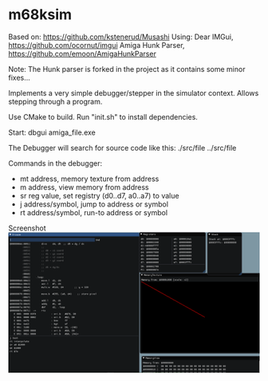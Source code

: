 # m68ksim
Based on: https://github.com/kstenerud/Musashi
Using: 
	Dear IMGui, https://github.com/ocornut/imgui
	Amiga Hunk Parser, https://github.com/emoon/AmigaHunkParser

Note: The Hunk parser is forked in the project as it contains some minor fixes...


Implements a very simple debugger/stepper in the simulator context.
Allows stepping through a program.

Use CMake to build. Run "init.sh" to install dependencies.

Start: dbgui amiga_file.exe

The Debugger will search for source code like this:
	./src/file
	../src/file

Commands in the debugger:
- mt address, memory texture from address
- m address, view memory from address
- sr reg value, set registry (d0..d7, a0..a7) to value
- j address/symbol, jump to address or symbol
- rt address/symbol, run-to address or symbol


Screenshot
![Screenshot](/screenshot/Amiga_Debugger_v3.png)